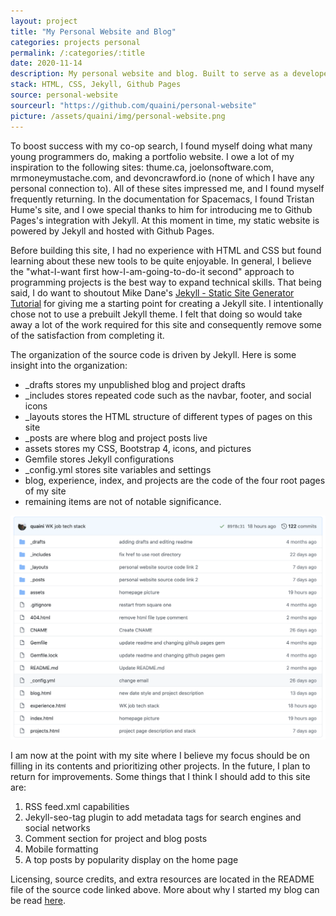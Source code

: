 ```yaml
---
layout: project
title: "My Personal Website and Blog"
categories: projects personal
permalink: /:categories/:title
date: 2020-11-14
description: My personal website and blog. Built to serve as a developer portfolio and personal archive.
stack: HTML, CSS, Jekyll, Github Pages
source: personal-website
sourceurl: "https://github.com/quaini/personal-website"
picture: /assets/quaini/img/personal-website.png
---
```


To boost success with my co-op search, I found myself doing what many young programmers do, making a portfolio website. I owe a lot of my inspiration to the following sites: thume.ca, joelonsoftware.com, mrmoneymustache.com, and devoncrawford.io (none of which I have any personal connection to). All of these sites impressed me, and I found myself frequently returning. In the documentation for Spacemacs, I found Tristan Hume's site, and I owe special thanks to him for introducing me to Github Pages's integration with Jekyll. At this moment in time, my static website is powered by Jekyll and hosted with Github Pages.

Before building this site, I had no experience with HTML and CSS but found learning about these new tools to be quite enjoyable. In general, I believe the "what-I-want first how-I-am-going-to-do-it second" approach to programming projects is the best way to expand technical skills. That being said, I do want to shoutout Mike Dane's [Jekyll - Static Site Generator Tutorial](https://www.youtube.com/playlist?list=PLLAZ4kZ9dFpOPV5C5Ay0pHaa0RJFhcmcB) for giving me a starting point for creating a Jekyll site. I intentionally chose not to use a prebuilt Jekyll theme. I felt that doing so would take away a lot of the work required for this site and consequently remove some of the satisfaction from completing it.

The organization of the source code is driven by Jekyll. Here is some insight into the organization:
* _drafts stores my unpublished blog and project drafts
* _includes stores repeated code such as the navbar, footer, and social icons
* _layouts stores the HTML structure of different types of pages on this site
* _posts are where blog and project posts live
* assets stores my CSS, Bootstrap 4, icons, and pictures
* Gemfile stores Jekyll configurations
* _config.yml stores site variables and settings
* blog, experience, index, and projects are the code of the four root pages of my site
* remaining items are not of notable significance.

<img src="/assets/quaini/img/personal-website-layout.png" class="img-thumbnail"/>

I am now at the point with my site where I believe my focus should be on filling in its contents and prioritizing other projects. In the future, I plan to return for improvements. Some things that I think I should add to this site are:
1. RSS feed.xml capabilities
2. Jekyll-seo-tag plugin to add metadata tags for search engines and social networks 
3. Comment section for project and blog posts 
4. Mobile formatting
5. A top posts by popularity display on the home page

Licensing, source credits, and extra resources are located in the README file of the source code linked above. More about why I started my blog can be read [here](https://quaini.io/blog/2020-11-14-welcome-to-my-blog/).
